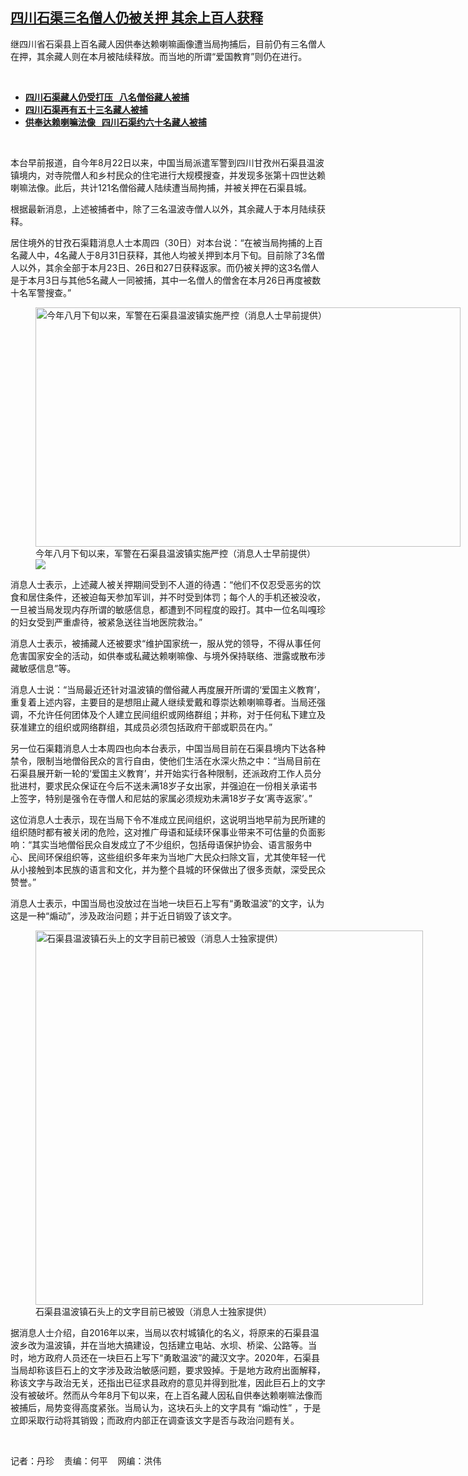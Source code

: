 <!--1633026900000-->
[四川石渠三名僧人仍被关押 其余上百人获释](https://www.rfa.org/mandarin/yataibaodao/shaoshuminzu/dz2-09302021140244.html)
------

<p></p><p>继四川省石渠县上百名藏人因供奉达赖喇嘛画像遭当局拘捕后，目前仍有三名僧人在押，其余藏人则在本月被陆续释放。而当地的所谓“爱国教育”则仍在进行。</p><p><br/></p><ul><li><a href="https://www.rfa.org/mandarin/yataibaodao/shaoshuminzu/dz-09072021130924.html"><strong>四川石渠藏人仍受打压   八名僧俗藏人被捕</strong></a></li><li><strong><a href="https://www.rfa.org/mandarin/yataibaodao/shaoshuminzu/dz-09012021111734.html">四川石渠再有五十三名藏人被捕</a></strong></li><li><strong><a href="https://www.rfa.org/mandarin/yataibaodao/shaoshuminzu/dz-08262021122019.html">供奉达赖喇嘛法像   四川石渠约六十名藏人被捕</a></strong></li></ul><p><br/></p><p>本台早前报道，自今年<span>8<span>月</span>22<span>日以来，中国当局派遣军警到四川甘孜州石渠县温波镇境内，对寺院僧人和乡村民众的住宅进行大规模搜查，并发现多张第十四世达赖喇嘛法像。此后，共计</span>121<span>名僧俗藏人陆续遭当局拘捕，并被关押在石渠县城。</span></span></p><p><span>根据最新消息，上述被捕者中，除了三</span><span><span>名温波寺僧人以外，其余藏人于本月陆续获释。</span></span></p><p><span>居住境外的甘孜石渠籍消息人士本周四（</span><span>30<span>日）对本台说：“在被当局拘捕的上百名藏人中，</span>4<span>名藏人于</span>8<span>月</span>31<span>日获释，其他人均被关押到本月下旬。目前除了</span>3<span>名僧人以外，其余全部于本月</span>23<span>日、</span>26<span>日和</span>27<span>日获释返家。而仍被关押的这</span>3<span>名僧人是于本月</span>3<span>日与其他</span>5<span>名藏人一同被捕，其中一名僧人的僧舍在本月</span>26<span>日再度被数十名军警搜查。”</span></span></p><p><span><span><figure class="image-richtext image-inline captioned" style="width:680px;"><img alt="今年八月下旬以来，军警在石渠县温波镇实施严控（消息人士早前提供）" height="383" src="https://www.rfa.org/mandarin/yataibaodao/shaoshuminzu/dz2-09302021140244.html/m0930-dz-photo1.jpg/@@images/f597b542-9779-4dfe-a19d-39a30a1b4e88.jpeg" title="m0930-dz-photo1.jpg" width="680"/><figcaption class="image-caption">今年八月下旬以来，军警在石渠县温波镇实施严控（消息人士早前提供）</figcaption><small></small><div id="zoomattribute"><a data-caption="今年八月下旬以来，军警在石渠县温波镇实施严控（消息人士早前提供）" data-fancybox="" href="https://www.rfa.org/mandarin/yataibaodao/shaoshuminzu/dz2-09302021140244.html/m0930-dz-photo1.jpg" id="single_image" title="今年八月下旬以来，军警在石渠县温波镇实施严控（消息人士早前提供）"><img src="/++plone++rfa-resources/img/icon-zoom.png"/></a></div></figure></span></span></p><p><span>消息人士表示，上述藏人被关押期间受到不人道的待遇：“他们不仅忍受恶劣的饮食和居住条件，还被迫每天参加军训，并不时受到体罚；每个人的手机还被没收，一旦被当局发现内存所谓的敏感信息，都遭到不同程度的殴打。其中一位名叫嘎珍的妇女受到严重虐待，被紧急送往当地医院救治。”</span></p><p><span>消息人士表示，被捕藏人还被要求“维护国家统一，服从党的领导，不得从事任何危害国家安全的活动，如供奉或私藏达赖喇嘛像、与境外保持联络、泄露或散布涉藏敏感信息”等。</span></p><p><span>消息人士说：“当局最近还针对温波镇的僧俗藏人再度展开所谓的‘爱国主义教育’，重复着上述内容，主要目的是想阻止藏人继续爱戴和尊崇达赖喇嘛尊者。当局还强调，不允许任何团体及个人建立民间组织或网络群组；并称，对于任何私下建立及获准建立的组织或网络群组，其成员必须包括政府干部或职员在内。”</span></p><p><span>另一位石渠籍消息人士本周四也向本台表示，中国当局目前在石渠县境内下达各种禁令，限制当地僧俗民众的言行自由，使他们生活在水深火热之中：“当局目前在石渠县展开新一轮的‘爱国主义教育’，并开始实行各种限制，还派政府工作人员分批进村，要求民众保证在今后不送未满</span><span>18<span>岁子女出家，并强迫在一份相关承诺书上签字，特别是强令在寺僧人和尼姑的家属必须规劝未满</span>18<span>岁子女‘离寺返家’。”</span></span></p><p><span>这位消息人士表示，现在当局下令不准成立民间组织，这说明当地早前为民所建的组织随时都有被关闭的危险，这对推广母语和延续环保事业带来不可估量的负面影响：“其实当地僧俗民众自发成立了不少组织，包括母语保护协会、语言服务中心、民间环保组织等，这些组织多年来为当地广大民众扫除文盲，尤其使年轻一代从小接触到本民族的语言和文化，并为整个县城的环保做出了很多贡献，深受民众赞誉。”</span></p><p><span>消息人士表示，中国当局也没放过在当地一块巨石上写有“勇敢温波”的文字，认为这是一种“煽动”，涉及政治问题；并于近日销毁了该文字。</span></p><p><span><figure class="image-richtext image-inline captioned" style="width:620px;"><img alt="石渠县温波镇石头上的文字目前已被毁（消息人士独家提供）" height="599" src="https://www.rfa.org/mandarin/yataibaodao/shaoshuminzu/dz2-09302021140244.html/m0930-dz-photo3.jpg/@@images/5ad84c55-e5e7-4b8f-9a8d-c471dd85f771.jpeg" title="m0930-dz-photo3.jpg" width="620"/><figcaption class="image-caption">石渠县温波镇石头上的文字目前已被毁（消息人士独家提供）</figcaption><small></small></figure></span></p><p><span>据消息人士介绍，自</span><span>2016<span>年以来，当局以农村城镇化的名义，将原来的石渠县温波乡改为温波镇，并在当地大搞建设，包括建立电站、水坝、桥梁、公路等。当时，地方政府人员还在一块巨石上写下“勇敢温波”的藏汉文字。</span>2020<span>年，石渠县当局却称该巨石上的文字涉及政治敏感问题，要求毁掉。于是地方政府出面解释，称该文字与政治无关，还指出已征求县政府的意见并得到批准，因此巨石上的文字没有被破坏。然而从今年</span>8<span>月下旬以来，在上百名藏人因私自供奉达赖喇嘛法像而被捕后，局势变得高度紧张。当局认为，这块石头上的文字具有 “煽动性” ，于是立即采取行动将其销毁；而政府内部正在调查该文字是否与政治问题有关。</span></span></p><p><br/></p><p><span>记者：丹珍    责编：何平    网编：洪伟<br/></span></p>
